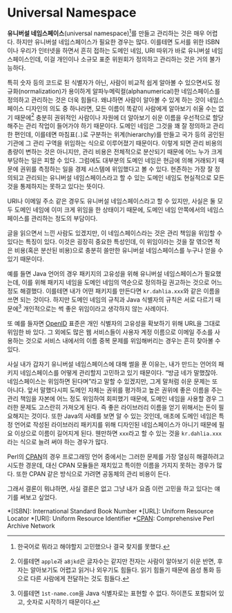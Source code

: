 Universal Namespace
===================

**유니버설 네임스페이스**(universal namespace)[^1]를 만들고 관리하는 것은 매우 어렵다. 하지만 유니버설 네임스페이스가 필요한 경우는 많다. 이를테면 도서를 위한 ISBN이나 우리가 인터넷을 하면서 흔히 접하는 도메인 네임, URI 따위가 바로 유니버설 네임스페이스인데, 이걸 개인이나 소규모 표준 위원회가 정의하고 관리하는 것은 거의 불가능하다.

특히 숫자 등의 코드로 된 식별자가 아닌, 사람이 비교적 쉽게 알아볼 수 있으면서도 정규화(normalization)가 용이하게 알파누메릭컬(alphanumerical)한 네임스페이스를 정의하고 관리하는 것은 더욱 힘들다. 왜냐하면 사람이 알아볼 수 있게 하는 것이 네임스페이스 디자인의 의도 중 하나라면, 모든 이름이 똑같이 사람에게 알아보기 쉬울 수는 없기 때문에[^2] 충분히 권위적인 사람이나 자원에 더 알아보기 쉬운 이름을 우선적으로 할당해주는 관리 작업이 들어가야 하기 때문이다. 도메인 네임은 그것을 꽤 잘 정의하고 관리한 편인데, 이를테면 마침표(`.`)로 구분하는 위계(hierarchy)를 만들고 국가 등의 공인된 기관에 그 관리 구역을 위임하는 식으로 이루어졌기 때문이다. 이렇게 되면 관리 비용의 총량이 변하는 것은 아니지만, 관리 비용은 전체적으로 분산되기 때문에 어느 누가 크게 부담하는 일은 피할 수 있다. 그럼에도 대부분의 도메인 네임은 현금에 의해 거래되기 때문에 권위를 측정하는 일을 경제 시스템에 위임했다고 볼 수 있다. 현존하는 가장 잘 정의되고 관리되는 유니버설 네임스페이스라고 할 수 있는 도메인 네임도 현실적으로 모든 것을 통제하지는 못하고 있다는 뜻이다.

URI나 이메일 주소 같은 경우도 유니버설 네임스페이스라고 할 수 있지만, 사실은 둘 모두 도메인 네임에 이미 크게 위임을 한 상태이기 때문에, 도메인 네임 안쪽에서의 네임스페이스를 관리하는 정도의 부담이다.

글을 읽으면서 느낀 사람도 있겠지만, 이 네임스페이스라는 것은 관리 책임을 위임할 수 있다는 특징이 있다. 이것은 굉장히 중요한 특성인데, 이 위임이라는 것을 잘 엮으면 적은 비용(혹은 분산된 비용)으로 충분히 쓸만한 유니버설 네임스페이스를 누구나 얻을 수 있기 때문이다.

예를 들면 Java 언어의 경우 패키지의 고유성을 위해 유니버설 네임스페이스가 필요했는데, 이를 위해 패키지 네임을 도메인 네임의 역순으로 정의하길 권고하는 것으로 어느 정도 해결했다. 이를테면 내가 어떤 패키지를 만든다면 `kr.dahlia.xxx`와 같은 이름을 쓰면 되는 것이다. 하지만 도메인 네임의 규칙과 Java 식별자의 규칙은 서로 다르기 때문에[^3] 개인적으로는 썩 좋은 위임이라고 생각하지 않는 사례이다.

또 예를 들자면 [OpenID][] 표준은 개인 식별자의 고유성을 확보하기 위해 URL을 그대로 위임한 바 있다. 그 외에도 많은 웹 서비스들이 사용자 계정 이름으로 이메일 주소를 사용하는 것으로 서비스 내에서의 이름 중복 문제를 위임해버리는 경우는 흔히 찾아볼 수 있다.

사실 내가 갑자기 유니버설 네임스페이스에 대해 썰을 푼 이유는, 내가 만드는 언어의 패키지 네임스페이스를 어떻게 관리할지 고민하고 있기 때문이다. “방금 네가 말했잖아. 네임스페이스는 위임하면 된다며”라고 말할 수 있겠지만, 그게 말처럼 쉬운 문제는 또 아니다. 앞서 말했다시피 도메인 자체는 권위를 평가하고 높은 권위에 좋은 이름을 주는 관리 책임을 자본에 어느 정도 위임하여 회피했기 때문에, 도메인 네임을 사용할 경우 그러한 문제도 고스란히 가져오게 된다. 즉 좋은 라이브러리 이름을 얻기 위해서는 돈이 필요해지는 것이다. 또한 Java의 사례를 보면 알 수 있는 것인데, 애초에 도메인 네임은 특정 언어로 작성된 라이브러리 패키지를 위해 디자인된 네임스페이스가 아니기 때문에 필요 이상으로 이름이 길어지게 된다. 웬만하면 `xxx`라고 할 수 있는 것을 `kr.dahlia.xxx`라는 식으로 늘려 써야 하는 경우가 많다.

Perl의 [CPAN][]의 경우 프로그래밍 언어 중에서는 그러한 문제를 가장 열심히 해결하려고 시도한 경운데, 대신 CPAN 모듈들은 재치있고 특이한 이름을 가지지 못하는 경우가 많다. 또한 CPAN 같은 방식으로 가려면 공동체의 관리 비용이 든다.

그래서 결론이 뭐냐하면, 사실 결론은 없고 그냥 내가 요즘 이런 고민을 하고 있다는 얘기를 써보고 싶었다.

[^1]: 한국어로 뭐라고 해야할지 고민했으나 결국 찾지를 못했다.

[^2]: 이를테면 `apple`과 `a8jkd`은 글자수는 같지만 전자는 사람이 알아보기 쉬운 반면,
      후자는 알아보기도 어렵고 읽거나 외우기도 힘들다. 읽기 힘들기 때문에 음성 통화 등으로
      다른 사람에게 전달하는 것도 힘들다.

[^3]: 이를테면 `1st-name.com`을 Java 식별자로는 표현할 수 없다. 하이픈도 포함되어 있고, 숫자로 시작하기 때문이다.

[openid]: http://openid.net/
[cpan]: http://www.cpan.org/

*[ISBN]: International Standard Book Number
*[URL]: Uniform Resource Locator
*[URI]: Uniform Resource Identifier
*[CPAN]: Comprehensive Perl Archive Network
